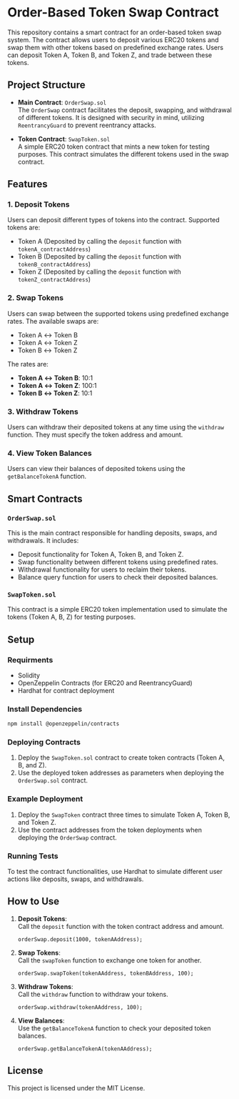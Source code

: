 # Order-Based Token Swap Contract

This repository contains a smart contract for an order-based token swap system. The contract allows users to deposit various ERC20 tokens and swap them with other tokens based on predefined exchange rates. Users can deposit Token A, Token B, and Token Z, and trade between these tokens.

## Project Structure

- **Main Contract**: `OrderSwap.sol`  
  The `OrderSwap` contract facilitates the deposit, swapping, and withdrawal of different tokens. It is designed with security in mind, utilizing `ReentrancyGuard` to prevent reentrancy attacks.

- **Token Contract**: `SwapToken.sol`  
  A simple ERC20 token contract that mints a new token for testing purposes. This contract simulates the different tokens used in the swap contract.

## Features

### 1. Deposit Tokens
Users can deposit different types of tokens into the contract. Supported tokens are:
- Token A (Deposited by calling the `deposit` function with `tokenA_contractAddress`)
- Token B (Deposited by calling the `deposit` function with `tokenB_contractAddress`)
- Token Z (Deposited by calling the `deposit` function with `tokenZ_contractAddress`)

### 2. Swap Tokens
Users can swap between the supported tokens using predefined exchange rates. The available swaps are:
- Token A ↔ Token B
- Token A ↔ Token Z
- Token B ↔ Token Z

The rates are:
- **Token A ↔ Token B**: 10:1
- **Token A ↔ Token Z**: 100:1
- **Token B ↔ Token Z**: 10:1

### 3. Withdraw Tokens
Users can withdraw their deposited tokens at any time using the `withdraw` function. They must specify the token address and amount.

### 4. View Token Balances
Users can view their balances of deposited tokens using the `getBalanceTokenA` function.

## Smart Contracts

### `OrderSwap.sol`
This is the main contract responsible for handling deposits, swaps, and withdrawals. It includes:
- Deposit functionality for Token A, Token B, and Token Z.
- Swap functionality between different tokens using predefined rates.
- Withdrawal functionality for users to reclaim their tokens.
- Balance query function for users to check their deposited balances.

### `SwapToken.sol`
This contract is a simple ERC20 token implementation used to simulate the tokens (Token A, B, Z) for testing purposes.

## Setup

### Requirments

- Solidity
- OpenZeppelin Contracts (for ERC20 and ReentrancyGuard)
- Hardhat for contract deployment

### Install Dependencies

```bash
npm install @openzeppelin/contracts
```

### Deploying Contracts

1. Deploy the `SwapToken.sol` contract to create token contracts (Token A, B, and Z).
2. Use the deployed token addresses as parameters when deploying the `OrderSwap.sol` contract.

### Example Deployment

1. Deploy the `SwapToken` contract three times to simulate Token A, Token B, and Token Z.
2. Use the contract addresses from the token deployments when deploying the `OrderSwap` contract.


### Running Tests
To test the contract functionalities, use Hardhat to simulate different user actions like deposits, swaps, and withdrawals.

## How to Use

1. **Deposit Tokens**:  
   Call the `deposit` function with the token contract address and amount.
   ```solidity
   orderSwap.deposit(1000, tokenAAddress);
   ```

2. **Swap Tokens**:  
   Call the `swapToken` function to exchange one token for another.
   ```solidity
   orderSwap.swapToken(tokenAAddress, tokenBAddress, 100);
   ```

3. **Withdraw Tokens**:  
   Call the `withdraw` function to withdraw your tokens.
   ```solidity
   orderSwap.withdraw(tokenAAddress, 100);
   ```

4. **View Balances**:  
   Use the `getBalanceTokenA` function to check your deposited token balances.
   ```solidity
   orderSwap.getBalanceTokenA(tokenAAddress);
   ```

## License
This project is licensed under the MIT License.